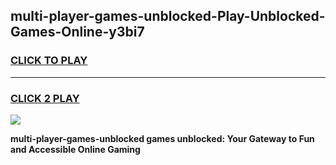 
## multi-player-games-unblocked-Play-Unblocked-Games-Online-y3bi7
<h3>
<a href="https://premium76.site?title=multi-player-games-unblocked&ref=25A">CLICK TO PLAY</a></h3>
<hr>

<h3>
<a href="https://premium76.site?title=multi-player-games-unblocked&ref=25A">CLICK 2 PLAY</a>
  
</h3>

<a href="https://premium76.site?title=multi-player-games-unblocked&ref=25A"><img src="https://clearcache.store/games.png"></a>


**multi-player-games-unblocked games unblocked: Your Gateway to Fun and Accessible Online Gaming**
